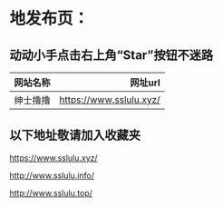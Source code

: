 
 
 
# 地发布页：

## 动动小手点击右上角“Star”按钮不迷路

网站名称|网址url
---|---:
绅士撸撸|https://www.sslulu.xyz/|

## 以下地址敬请加入收藏夹 
https://www.sslulu.xyz/ 

http://www.sslulu.info/ 

http://www.sslulu.top/ 




